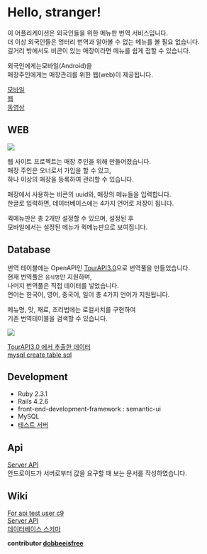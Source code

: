 # Hello, stranger!

이 어플리케이션은 외국인들을 위한 메뉴판 번역 서비스입니다.  
더 이상 외국인들은 엉터리 번역과 알아볼 수 없는 메뉴를 볼 필요 없습니다.  
길거리 밖에서도 비콘이 있는 매장이라면 메뉴를 쉽게 접할 수 있습니다.  


외국인에게는모바일(Android)을  
매장주인에게는 매장관리를 위한 웹(web)이 제공됩니다.  


[모바일](https://github.com/sejinq/HelloStranger)  
[웹](https://github.com/dobeeisfree/HelloStranger)  
[동영상](https://www.youtube.com/watch?v=7hpoo1Dh_qI)  


## WEB

<img src="http://cfs.tistory.com/custom/blog/65/655698/skin/images/home.png">
    
웹 사이트 프로젝트는 매장 주인을 위해 만들어졌습니다.  
매장 주인은 오너로서 가입을 할 수 있고,  
하나 이상의 매장을 등록하여 관리할 수 있습니다.  


매장에서 사용하는 비콘의 uuid와, 매장의 메뉴들을 입력합니다.  
한글로 입력하면, 데이터베이스에는 4가지 언어로 저장이 됩니다.    


퀵메뉴판은 총 2개만 설정할 수 있으며, 설정된 후  
모바일에서는 설정된 메뉴가 퀵메뉴판으로 보여집니다.  
    
    
## Database

번역 테이블에는 OpenAPI인 [TourAPI3.0](http://api.visitkorea.or.kr/search/tourTermsList.do)으로 번역풀을 만들었습니다.  
현재 번역풀은 `음식명`만 지원하며,  
나머지 번역풀은 직접 데이터를 넣었습니다.    
언어는 한국어, 영어, 중국어, 일어 총 4가지 언어가 지원됩니다.  


메뉴명, 맛, 재료, 조리법에는 로컬서치를 구현하여  
기존 번역테이블을 검색할 수 있습니다.  

<img src="http://cfile22.uf.tistory.com/image/2770014D584AB8E0169E9D">

[TourAPI3.0 에서 추출한 데이터](https://github.com/dobeeisfree/HelloStranger/blob/master/db/local-sql/foodnames.csv)  
[mysql create table sql](https://github.com/dobeeisfree/HelloStranger/blob/master/db/structure.sql)  




## Development
  * Ruby 2.3.1
  * Rails 4.2.6
  * front-end-development-framework : semantic-ui
  * MySQL
  * [테스트 서버](https://hello-stranger-dobeeisfree.c9users.io/)


## Api
[Server API](https://github.com/dobeeisfree/HelloStranger/wiki/Server-API)  
안드로이드가 서버로부터 값을 요구할 때 보는 문서를 작성하였습니다.

## Wiki
[For api test user c9](https://github.com/dobeeisfree/HelloStranger/wiki/For-api-test-user-(c9))  
[Server API](https://github.com/dobeeisfree/HelloStranger/wiki/Server-API)  
[데이터베이스 스키마](https://github.com/dobeeisfree/HelloStranger/wiki/데이터-베이스-스키마)  


__contributor [dobbeeisfree](https://github.com/dobeeisfree)__
